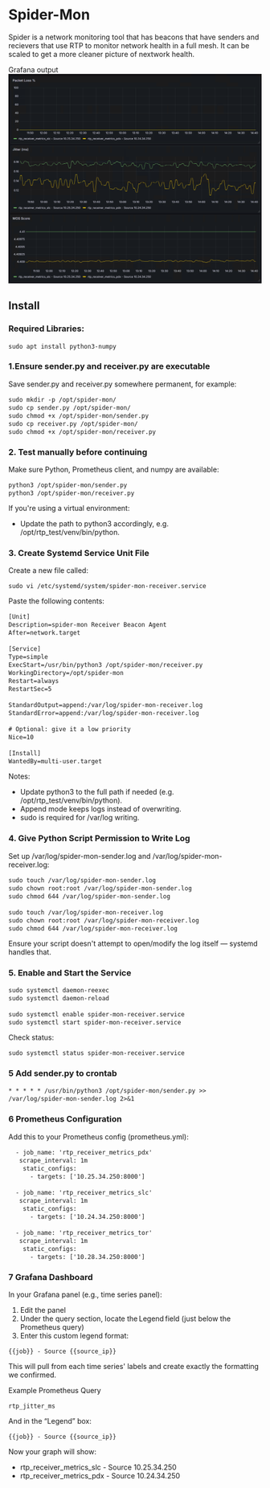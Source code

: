 # Spider-Mon
Spider is a network monitoring tool that has beacons that have senders and recievers that use RTP to monitor network health in a full mesh. It can be scaled to get a more cleaner picture of nextwork health.

Grafana output
![](https://github.com/ferdaze/Spider-Mon/blob/main/images/Grafana%20Stats.png)

## Install
### Required Libraries:
```
sudo apt install python3-numpy
```

### 1.Ensure sender.py and receiver.py are executable
Save sender.py and receiver.py somewhere permanent, for example:
```
sudo mkdir -p /opt/spider-mon/
sudo cp sender.py /opt/spider-mon/
sudo chmod +x /opt/spider-mon/sender.py
sudo cp receiver.py /opt/spider-mon/
sudo chmod +x /opt/spider-mon/receiver.py
```

### 2. Test manually before continuing
Make sure Python, Prometheus client, and numpy are available:
```
python3 /opt/spider-mon/sender.py
python3 /opt/spider-mon/receiver.py
```
If you're using a virtual environment:
* Update the path to python3 accordingly, e.g. /opt/rtp_test/venv/bin/python.

### 3. Create Systemd Service Unit File
Create a new file called:
```
sudo vi /etc/systemd/system/spider-mon-receiver.service
```
Paste the following contents:
```
[Unit]
Description=spider-mon Receiver Beacon Agent
After=network.target

[Service]
Type=simple
ExecStart=/usr/bin/python3 /opt/spider-mon/receiver.py
WorkingDirectory=/opt/spider-mon
Restart=always
RestartSec=5

StandardOutput=append:/var/log/spider-mon-receiver.log
StandardError=append:/var/log/spider-mon-receiver.log

# Optional: give it a low priority
Nice=10

[Install]
WantedBy=multi-user.target
```
Notes:
* Update python3 to the full path if needed (e.g. /opt/rtp_test/venv/bin/python).
* Append mode keeps logs instead of overwriting.
* sudo is required for /var/log writing.

### 4. Give Python Script Permission to Write Log
Set up /var/log/spider-mon-sender.log and /var/log/spider-mon-receiver.log:
```
sudo touch /var/log/spider-mon-sender.log
sudo chown root:root /var/log/spider-mon-sender.log
sudo chmod 644 /var/log/spider-mon-sender.log

sudo touch /var/log/spider-mon-receiver.log
sudo chown root:root /var/log/spider-mon-receiver.log
sudo chmod 644 /var/log/spider-mon-receiver.log
```
Ensure your script doesn't attempt to open/modify the log itself — systemd handles that.

### 5. Enable and Start the Service
```
sudo systemctl daemon-reexec
sudo systemctl daemon-reload

sudo systemctl enable spider-mon-receiver.service
sudo systemctl start spider-mon-receiver.service
```
Check status:
```
sudo systemctl status spider-mon-receiver.service
```

### 5 Add sender.py to crontab
```
* * * * * /usr/bin/python3 /opt/spider-mon/sender.py >> /var/log/spider-mon-sender.log 2>&1
```

### 6 Prometheus Configuration
Add this to your Prometheus config (prometheus.yml):
```
  - job_name: 'rtp_receiver_metrics_pdx'
   scrape_interval: 1m
    static_configs:
      - targets: ['10.25.34.250:8000']
 
  - job_name: 'rtp_receiver_metrics_slc'
   scrape_interval: 1m
    static_configs:
      - targets: ['10.24.34.250:8000']
 
  - job_name: 'rtp_receiver_metrics_tor'
   scrape_interval: 1m
    static_configs:
      - targets: ['10.28.34.250:8000']
```
### 7 Grafana Dashboard
In your Grafana panel (e.g., time series panel):
1. Edit the panel
2. Under the query section, locate the Legend field (just below the Prometheus query)
3. Enter this custom legend format:
```
{{job}} - Source {{source_ip}}
```
This will pull from each time series' labels and create exactly the formatting we confirmed.

Example Prometheus Query
```
rtp_jitter_ms
```
And in the “Legend” box:
```
{{job}} - Source {{source_ip}}
```
Now your graph will show:
* rtp_receiver_metrics_slc - Source 10.25.34.250
* rtp_receiver_metrics_pdx - Source 10.24.34.250
